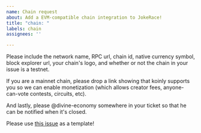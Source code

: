 ```yaml
---
name: Chain request
about: Add a EVM-compatible chain integration to JokeRace!
title: "chain: "
labels: chain
assignees: ''

---
```


Please include the network name, RPC url, chain id, native currency symbol, block explorer url, your chain's logo, and whether or not the chain in your issue is a testnet.

If you are a mainnet chain, please drop a link showing that koinly supports you so we can enable monetization (which allows creator fees, anyone-can-vote contests, circuits, etc).

And lastly, please @divine-economy somewhere in your ticket so that he can be notified when it's closed. 

Please use [this issue](https://github.com/jk-labs-inc/jokerace/issues/2047) as a template! 


